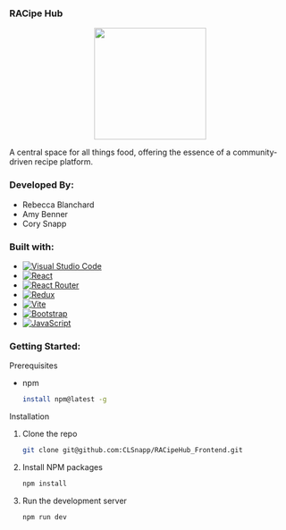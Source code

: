 ### RACipe Hub

<div align= "center">
  <img src="https://res.cloudinary.com/dyrhxocab/image/upload/v1741730364/logo_tuefhq.jpg" width=200px/>
</div>

A central space for all things food, offering the essence of a community-driven recipe platform.

### Developed By:

- Rebecca Blanchard
- Amy Benner
- Cory Snapp

### Built with:

- [![Visual Studio Code]][VSC-url]
- [![React]][React-url]
- [![React Router]][ReactRouter-url]
- [![Redux]][Redux-url]
- [![Vite]][Vite-url]
- [![Bootstrap]][Bootstrap-url]
- [![JavaScript]][JavaScript-url]

<!-- - ![CSS][CSS.js]
- ![Axios][Axios.js] -->
### Getting Started:

Prerequisites

- npm
  ```sh
  install npm@latest -g
  ```

Installation

1. Clone the repo
   ```sh
   git clone git@github.com:CLSnapp/RACipeHub_Frontend.git
   ```
2. Install NPM packages
   ```sh
   npm install
   ```
3. Run the development server
    ```sh
    npm run dev
    ```


<!-- Links -->
[Visual Studio Code]: https://custom-icon-badges.demolab.com/badge/Visual%20Studio%20Code-0078d7.svg?logo=vsc&logoColor=white
[VSC-url]:https://code.visualstudio.com/
[JavaScript]: https://img.shields.io/badge/JavaScript-F7DF1E?logo=javascript&logoColor=000
[JavaScript-url]: https://www.javascript.com/
[React]: https://img.shields.io/badge/React-%2320232a.svg?logo=react&logoColor=%2361DAFB
[React-url]: https://reactjs.org/
[React Router]: https://img.shields.io/badge/React_Router-CA4245?logo=react-router&logoColor=white
[ReactRouter-url]: https://reactrouter.com/
[Redux]: https://img.shields.io/badge/Redux-764ABC?logo=redux&logoColor=fff
[Redux-url]: https://redux.js.org/
[Bootstrap]:https://img.shields.io/badge/Bootstrap-7952B3?logo=bootstrap&logoColor=fff
[Bootstrap-url]: https://getbootstrap.com
[Vite]: https://img.shields.io/badge/Vite-646CFF?logo=vite&logoColor=fff
[Vite-url]: https://vite.dev/





<!-- [CSS.js]: https://img.shields.io/badge/CSS-20232A?style=for-the-badge&logo=css&logoColor=663399
[Axios.js]: https://img.shields.io/badge/Axios-20232A?style=for-the-badge&logo=axios&logoColor=5A29E4 -->



